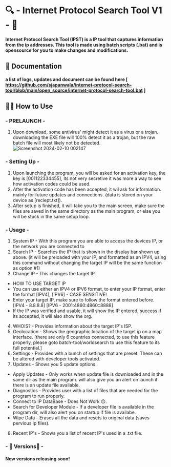 # 🔍 - Internet Protocol Search Tool V1 - 🔎

#### Internet Protocol Search Tool (IPST) is a IP tool that captures information from the ip addresses. This tool is made using batch scripts (.bat) and is opensource for you to make changes and modifications.

## 📜 Documentation
#### a list of logs, updates and document can be found here [ https://github.com/sjapanwala/internet-protocol-search-tool/blob/main/open_source/internet-protocol-search-tool.bat ]

## 👨‍💻 How to Use
### - PRELAUNCH -
1)  Upon download, some antivirus' might detect it as a virus or a trojan. downloading the EXE file will 100% detect it as a trojan, but the raw batch file will most likely not be detected.
   ![Screenshot 2024-02-10 002147](https://github.com/sjapanwala/internet-protocol-search-tool/assets/92124191/161b03e5-7dbd-4f2a-aaa8-7b0d0c108e2f)
### - Setting Up -
1) Upon launching the program, you will be asked for an activation key, the key is [001122334455], its not very secretive it was more a way to see how activation codes could be used.
2) After the activation code has been accepted, it wil ask for information. mainly for future updates and connections. (data is stored on your device as [reciept.txt]).
3) After setup is finished, it will take you to the main screen, make sure the files are saved in the same directory as the main program, or else you will be stuck in the same setup loop.

### - Usage - 
1) System IP - With this program you are able to access the devices IP, or the network you are connected to
2) Search IP - Searches the IP that is shown in the display bar shown up above. (it will be preloaded with your IP, and formatted as an IPV4, using this command without changing the target IP will be the same function as option #1)
3) Change IP - This changes the target IP.
- HOW TO USE TARGET IP
- You can use either an IPV4 or IPV6 format, to enter your IP format, enter the format [IPV4], [IPV6] - CASE SENSITIVE!
- Enter your target IP, make sure to follow the format entered before. [IPV4 - 8.8.8.8] [IPV6 - 2001:4860:4860::8888]
- If the IP was verified and usable, it will show the IP entered, success if its accepted, it will also show the org.
4) WHOIS? - Provides information about the target IP's ISP.
5) Geolocation - Shows the geographic location of the target ip on a map interface. [there are only 6 countries connected, to use this feature properly, please goto batch-tool/worldsearch to use this feature to its full potential.]
6) Settings - Provides with a bunch of settings that are preset. These can be altered with developer tools activated.
7) Updates - Shows you 5 update options.
- Apply Updates - Only works when update file is downloaded and in the same dir as the main program. will also give you an alert on launch if there is an update file available.
- Diagnostics - Provides user with a list of files that are needed for the program to run properly.
- Connect to IP DataBase - Does Not Work ☹️.
- Search for Developer Module - If a developer file is available in the program dir, will also alert you on startup if file is availabe.
- Wipe Data - Erases all the data and resets to original data (saves pervious ip files).
8) Recent IP's - Shows you a list of recent IP's used in a .txt file.

### - 💾 Versions💾 - 
#### New versions releasing soon!
  
